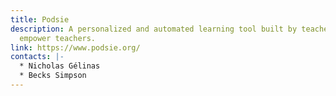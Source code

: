 ```yaml
---
title: Podsie
description: A personalized and automated learning tool built by teachers, to
  empower teachers.
link: https://www.podsie.org/
contacts: |-
  * Nicholas Gélinas
  * Becks Simpson
---
```

